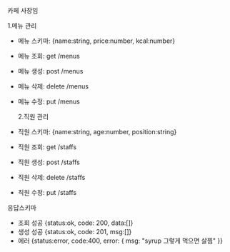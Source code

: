 카페 사장임

1.메뉴 관리

- 메뉴 스키마: {name:string, price:number, kcal:number}
- 메뉴 조회: get /menus
- 메뉴 생성: post /menus
- 메뉴 삭제: delete /menus
- 메뉴 수정: put /menus

  2.직원 관리

- 직원 스키마: {name:string, age:number, position:string}
- 직원 조회: get /staffs
- 직원 생성: post /staffs
- 직원 삭제: delete /staffs
- 직원 수정: put /staffs

응답스키마

- 조회 성공 {status:ok, code: 200, data:[]}
- 생성 성공 {status:ok, code: 201, msg:[]}
- 에러 {status:error, code:400, error: { msg: "syrup 그렇게 먹으면 살찜" }}
